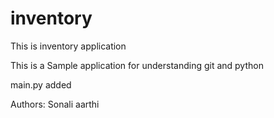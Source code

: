 # inventory
This is inventory application

This is a Sample application for understanding git and python

main.py added

Authors:
Sonali
aarthi
